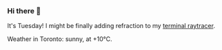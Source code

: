 ### Hi there :wave:

It's Tuesday! I might be finally adding refraction to my [terminal raytracer](https://github.com/bewuethr/bash-raytracer).

Weather in Toronto: sunny, at +10°C.
